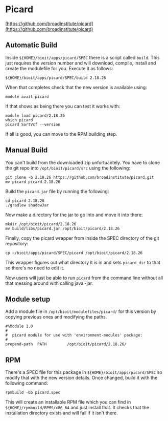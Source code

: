 # Picard

[https://github.com/broadinstitute/picard](https://github.com/broadinstitute/picard)

## Automatic Build

Inside `${HOME}/bioit/apps/picard/SPEC` there is a script called `build`. This just requires the version number and will download, compile, install and create the modulefile for you. Execute it as follows:

    ${HOME}/bioit/apps/picard/SPEC/build 2.18.26

When that completes check that the new version is available using:

    module avail picard

If that shows as being there you can test it works with:

    module load picard/2.18.26
    which picard
    picard SortVcf --version

If all is good, you can move to the RPM building step.

## Manual Build

You can't build from the downloaded zip unfortuantely. You have to clone the git repo into `/opt/bioit/picard/src` using the following:

    git clone -b 2.18.26 https://github.com/broadinstitute/picard.git
    mv picard picard-2.18.26

Build the `picard.jar` file by running the following:

    cd picard-2.18.26
    ./gradlew shadowJar

Now make a directory for the jar to go into and move it into there:

    mkdir /opt/bioit/picard/2.18.26
    mv build/libs/picard.jar /opt/bioit/picard/2.18.26

Finally, copy the picard wrapper from inside the SPEC directory of the git repository:

    cp ~/bioit/apps/picard/SPEC/picard /opt/bioit/picard/2.18.26

This wrapper figures out what directory it is in and sets `picard_dir` to that so there's no need to edit it.

Now users will just be able to run `picard` from the command line without all that messing around with calling java -jar.

## Module setup

Add a module file in `/opt/bioit/modulefiles/picard/` for this version by copying previous ones and modifying the paths.

    #%Module 1.0
    #
    #  picard module for use with 'environment-modules' package:
    #
    prepend-path  PATH         /opt/bioit/picard/2.18.26/

## RPM

There's a SPEC file for this package in `${HOME}/bioit/apps/picard/SPEC` so modify that with the new version details. Once changed, build it with the following command:

    rpmbuild -bb picard.spec

This will create an installable RPM file which you can find in `${HOME}/rpmbuild/RPMS/x86_64` and just install that. It checks that the installation directory exists and will fail if it isn't there.
